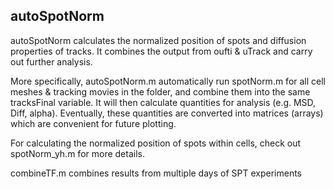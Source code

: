 ## autoSpotNorm

autoSpotNorm calculates the normalized position of spots and diffusion properties of tracks. It combines the output from oufti & uTrack and carry out further analysis.

More specifically, autoSpotNorm.m automatically run spotNorm.m for all cell meshes & tracking movies in the folder, and combine them into the same tracksFinal variable. It will then calculate quantities for analysis (e.g. MSD, Diff, alpha). Eventually, these quantities are converted into matrices (arrays) which are convenient for future plotting.

For calculating the normalized position of spots within cells, check out spotNorm_yh.m for more details.

combineTF.m combines results from multiple days of SPT experiments